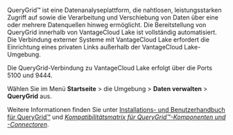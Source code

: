 QueryGrid™ ist eine Datenanalyseplattform, die nahtlosen, leistungsstarken Zugriff auf sowie die Verarbeitung und Verschiebung von Daten über eine oder mehrere Datenquellen hinweg ermöglicht. Die Bereitstellung von QueryGrid innerhalb von VantageCloud Lake ist vollständig automatisiert. Die Verbindung externer Systeme mit VantageCloud Lake erfordert die Einrichtung eines privaten Links außerhalb der VantageCloud Lake-Umgebung.

Die QueryGrid-Verbindung zu VantageCloud Lake erfolgt über die Ports 5100 und 9444.

Wählen Sie im Menü **Startseite** > die Umgebung > **Daten verwalten** > **QueryGrid** aus.

Weitere Informationen finden Sie unter [Installations- und Benutzerhandbuch für QueryGrid™](https://docs.teradata.com/search/books?filters=prodname~%2522Teradata+QueryGrid%2522&sort=last_update&utm_source=console&utm_medium=iph) und [*Kompatibilitätsmatrix für QueryGrid™-Komponenten und -Connectoren*](https://docs.teradata.com/access/sources/dita/map?dita:mapPath=wue1554808920847.ditamap&utm_source=console&utm_medium=iph).

